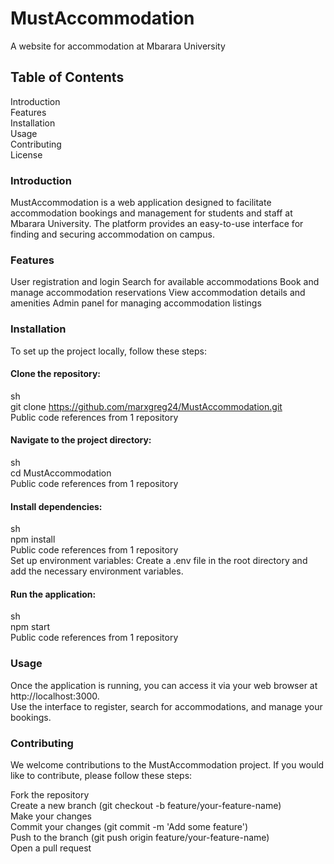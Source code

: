 # MustAccommodation
A website for accommodation at Mbarara University

## Table of Contents
Introduction  
Features  
Installation  
Usage  
Contributing  
License  

### Introduction
MustAccommodation is a web application designed to facilitate accommodation bookings and management for students and staff at Mbarara University. 
The platform provides an easy-to-use interface for finding and securing accommodation on campus.

### Features
User registration and login
Search for available accommodations
Book and manage accommodation reservations
View accommodation details and amenities
Admin panel for managing accommodation listings

### Installation
To set up the project locally, follow these steps:

#### Clone the repository:

sh  
git clone https://github.com/marxgreg24/MustAccommodation.git     
Public code references from 1 repository
 
#### Navigate to the project directory:

sh  
cd MustAccommodation    
 Public code references from 1 repository
 
#### Install dependencies:

sh  
npm install  
 Public code references from 1 repository  
Set up environment variables: Create a .env file in the root directory and add the necessary environment variables.

#### Run the application:

sh  
npm start  
 Public code references from 1 repository
 
### Usage
Once the application is running, you can access it via your web browser at http://localhost:3000.  
Use the interface to register, search for accommodations, and manage your bookings.

### Contributing
We welcome contributions to the MustAccommodation project. If you would like to contribute, please follow these steps:

Fork the repository  
Create a new branch (git checkout -b feature/your-feature-name)  
Make your changes  
Commit your changes (git commit -m 'Add some feature')  
Push to the branch (git push origin feature/your-feature-name)  
Open a pull request  

